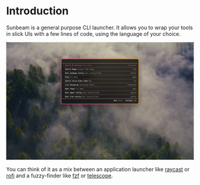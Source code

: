 # Introduction

Sunbeam is a general purpose CLI launcher. It allows you to wrap your tools in slick UIs with a few lines of code, using the language of your choice.

![sunbeam running in hyper](../assets/hyper.jpeg)

You can think of it as a mix between an application launcher like [raycast](https://raycast.com) or [rofi](https://github.com/davatorium/rofi) and a fuzzy-finder like [fzf](https://github.com/junegunn/fzf) or [telescope](https://github.com/nvim-telescope/telescope.nvim).
